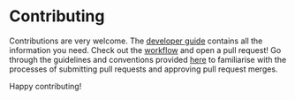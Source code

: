 
# Contributing

Contributions are very welcome. The [developer guide](docs/developerGuide.md) contains all the information you need. Check out the [workflow](docs/workflow.md) and open a pull request! Go through the guidelines and conventions provided [here](docs/process.md) to familiarise with the processes of submitting pull requests and approving pull request merges.

Happy contributing!
